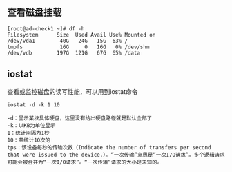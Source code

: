 
## 查看磁盘挂载

```shell
[root@ad-check1 ~]# df -h
Filesystem      Size  Used Avail Use% Mounted on
/dev/vda1        40G   24G   15G  63% /
tmpfs            16G     0   16G   0% /dev/shm
/dev/vdb        197G  121G   67G  65% /data
```

## iostat

查看或监控磁盘的读写性能，可以用到iostat命令

```shell
iostat -d -k 1 10
```

```
-d：显示某块具体硬盘，这里没有给出硬盘路径就是默认全部了
-k：以KB为单位显示
1：统计间隔为1秒
10：共统计10次的
tps：该设备每秒的传输次数（Indicate the number of transfers per second that were issued to the device.）。“一次传输”意思是“一次I/O请求”。多个逻辑请求可能会被合并为“一次I/O请求”。“一次传输”请求的大小是未知的。
```
